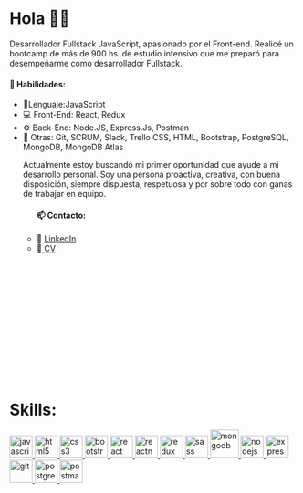 <h1>Hola 🙋‍♂️</h1>

<p>Desarrollador Fullstack JavaScript, apasionado por el Front-end. Realicé un bootcamp de más de 900 hs. de estudio intensivo que me preparó para desempeñarme como desarrollador Fullstack.</p>

<h4>🧠 Habilidades:</h4>
<ul>
  <li>🌟Lenguaje:JavaScript </li>
  <li>💻 Front-End: React, Redux</li>
  <li>⚙️ Back-End: Node.JS, Express.Js, Postman</li>
  <li>💬 Otras: Git, SCRUM, Slack, Trello
                CSS, HTML, Bootstrap, PostgreSQL,
                MongoDB, MongoDB Atlas  </li>
 
  
  
<p>Actualmente estoy buscando mi primer oportunidad que ayude a mi desarrollo personal. Soy una persona proactiva, creativa, con buena disposición, siempre dispuesta, respetuosa y por sobre todo con ganas de trabajar en equipo.</p>
  
  
 <ul>
<h4>📫 Contacto:</h4>
<li>📧 <a href="https://www.linkedin.com/in/samuel-cantos-perez-4811a1208/"> LinkedIn </a> </li>
<li>📜<a href="https://www.linkedin.com/feed/update/urn:li:activity:6858446256658796544/"> CV </a> </li>
 </ul>
   
  
</ul>


<br></br><br></br><br></br>
<br></br><br></br><br></br>



 
 <h1 align="left">Skills:</h1>
<p align="left">  <a href="https://developer.mozilla.org/en-US/docs/Web/JavaScript" target="_blank"> <img src="https://upload.wikimedia.org/wikipedia/commons/thumb/9/99/Unofficial_JavaScript_logo_2.svg/1024px-Unofficial_JavaScript_logo_2.svg.png" alt="javascript" width="40" height="40"/> </a> 
<a href="https://www.w3.org/html/" target="_blank"> <img src="https://upload.wikimedia.org/wikipedia/commons/thumb/3/38/HTML5_Badge.svg/600px-HTML5_Badge.svg.png" alt="html5" width="40" height="40"/> </a>
<a href="https://www.w3schools.com/css/" target="_blank"> <img src="https://cdn4.iconfinder.com/data/icons/social-media-logos-6/512/121-css3-512.png" alt="css3" width="40" height="40"/> </a> 
<a href="https://getbootstrap.com" target="_blank"> <img src="https://upload.wikimedia.org/wikipedia/commons/thumb/b/b2/Bootstrap_logo.svg/1024px-Bootstrap_logo.svg.png" alt="bootstrap" width="40" height="40"/> </a> 
<a href="https://reactjs.org/" target="_blank"> <img src="https://seeklogo.com/images/R/react-logo-7B3CE81517-seeklogo.com.png" alt="react" width="40" height="40"/> </a> 
<a href="https://reactnative.dev/" target="_blank"> <img src="https://reactnative.dev/img/header_logo.svg" alt="reactnative" width="40" height="40"/> </a> 
<a href="https://redux.js.org" target="_blank"> <img src="https://seeklogo.com/images/R/redux-logo-9CA6836C12-seeklogo.com.png" alt="redux" width="40" height="40"/> </a> <a href="https://sass-lang.com" target="_blank"> <img src="https://upload.wikimedia.org/wikipedia/commons/thumb/9/96/Sass_Logo_Color.svg/1280px-Sass_Logo_Color.svg.png" alt="sass" width="40" height="40"/> </a>
<a href="https://www.mongodb.com/es" target="_blank"> <img src="https://img2.freepng.es/20190111/thz/kisspng-mongodb-logo-database-nosql-postgresql-how-to-create-an-outstanding-tech-stack-clickup-bl-5c391bdf9cff48.4731136215472465596431.jpg" alt="mongodb" width="50" height="50"/> </a>
<a href="https://nodejs.org" target="_blank"> <img src="https://cdn.pixabay.com/photo/2015/04/23/17/41/node-js-736399_960_720.png" alt="nodejs" height="40"/> </a>
<a href="https://expressjs.com" target="_blank"> <img src="https://i.cloudup.com/zfY6lL7eFa-3000x3000.png" alt="express" height="40"/> </a> 
<a href="https://git-scm.com/" target="_blank"> <img src="https://www.vectorlogo.zone/logos/git-scm/git-scm-icon.svg" alt="git" width="40" height="40"/> </a> 
<a href="https://www.postgresql.org" target="_blank"> <img src="https://upload.wikimedia.org/wikipedia/commons/thumb/2/29/Postgresql_elephant.svg/1200px-Postgresql_elephant.svg.png" alt="postgresql" width="40" height="40"/> </a> 
<a href="https://postman.com" target="_blank"> <img src="https://www.vectorlogo.zone/logos/getpostman/getpostman-icon.svg" alt="postman" width="40" height="40"/> </a> 

